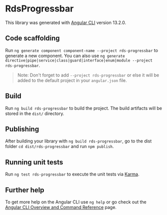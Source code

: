 # RdsProgressbar

This library was generated with [Angular CLI](https://github.com/angular/angular-cli) version 13.2.0.

## Code scaffolding

Run `ng generate component component-name --project rds-progressbar` to generate a new component. You can also use `ng generate directive|pipe|service|class|guard|interface|enum|module --project rds-progressbar`.
> Note: Don't forget to add `--project rds-progressbar` or else it will be added to the default project in your `angular.json` file. 

## Build

Run `ng build rds-progressbar` to build the project. The build artifacts will be stored in the `dist/` directory.

## Publishing

After building your library with `ng build rds-progressbar`, go to the dist folder `cd dist/rds-progressbar` and run `npm publish`.

## Running unit tests

Run `ng test rds-progressbar` to execute the unit tests via [Karma](https://karma-runner.github.io).

## Further help

To get more help on the Angular CLI use `ng help` or go check out the [Angular CLI Overview and Command Reference](https://angular.io/cli) page.
